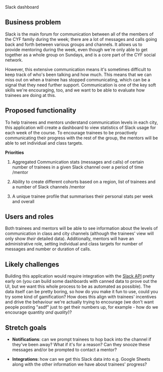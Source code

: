 Slack dashboard

## Business problem

Slack is the main forum for communication between all of the members of
the CYF family during the week; there are a lot of messages and calls
going back and forth between various groups and channels. It allows us
to provide mentoring during the week, even though we're only able to get
together as a whole group on Sundays, and is a core part of the CYF
social network.

However, this extensive communication means it's sometimes difficult to
keep track of who's been talking and how much. This means that we can
miss out on when a trainee has stopped communicating, which can be a
signal that they need further support. Communication is one of the key
soft skills we're encouraging, too, and we want to be able to evaluate
how trainees are doing at this.

## Proposed functionality

To help trainees and mentors understand communication levels in each
city, this application will create a dashboard to view statistics of
Slack usage for each week of the course. To encourage trainees to be
proactively communicating their progress with the rest of the group, the
mentors will be able to set individual and class targets.

**Priorities**

1.  Aggregated Communication stats (messages and calls) of certain
    number of trainees in a given Slack channel over a period of time
    /mentor

2.  Ability to create different cohorts based on a region, list of
    trainees and a number of Slack channels /mentor

3.  A unique trainee profile that summarises their personal stats per
    week and overall

## Users and roles

Both trainees and mentors will be able to see information about the
levels of communication in class and city channels (although the
trainees' view will only show _their_ detailed data). Additionally,
mentors will have an administrative role, setting individual and class
targets for number of messages and number or duration of calls.

## Likely challenges

Building this application would require integration with the [Slack
API](https://api.slack.com/) pretty early on (you can build
some dashboards with canned data to prove out the UI, but we want this
whole process to be as automated as possible). The data itself can be
pretty boring, so how do you make it fun to use, could you try some kind
of gamification? How does this align with trainees' incentives and drive
the behaviour we're actually trying to encourage (we don't want people
posting "asdf" just to get their numbers up, for example - how do we
encourage quantity _and quality_)?

## Stretch goals

- **Notifications**: can we prompt trainees to hop back into the
  channel if they've been away? What if it's for a reason? Can they
  snooze these messages and/or be prompted to contact a mentor?

- **Integrations**: how can we get this Slack data into e.g. Google
  Sheets along with the other information we have about trainees'
  progress?
